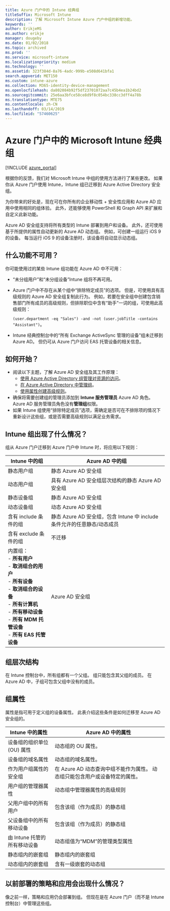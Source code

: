 ```yaml
---
title: Azure 门户中的 Intune 经典组
titleSuffix: Microsoft Intune
description: 了解 Microsoft Intune Azure 门户中组的新增功能。
keywords: ''
author: ErikjeMS
ms.author: erikje
manager: dougeby
ms.date: 01/02/2018
ms.topic: archived
ms.prod: ''
ms.service: microsoft-intune
ms.localizationpriority: medium
ms.technology: ''
ms.assetid: 323f384d-8a76-4adc-999b-e508d641bfa1
search.appverid: MET150
ms.custom: intune-azure
ms.collection: M365-identity-device-management
ms.openlocfilehash: da802084b92f5df23701072aa7c45b4ea1b24bd2
ms.sourcegitcommit: 25e6aa3bfce58ce8d9f8c054bc338cc3dff4a78b
ms.translationtype: MTE75
ms.contentlocale: zh-CN
ms.lasthandoff: 03/14/2019
ms.locfileid: "57460625"
---
```

# <a name="microsoft-intune-classic-groups-in-the-azure-portal"></a>Azure 门户中的 Microsoft Intune 经典组

[!INCLUDE [azure_portal](./includes/azure_portal.md)]

根据你的反馈，我们对 Microsoft Intune 中组的使用方法进行了某些更改。
如果你从 Azure 门户使用 Intune，Intune 组已迁移到 Azure Active Directory 安全组。

为你带来的好处是，现在可在你所有的企业移动性 + 安全性应用和 Azure AD 应用中使用相同的组体验。 此外，还能够使用 PowerShell 和 Graph API 来扩展和自定义此新功能。

Azure AD 安全组支持将所有类型的 Intune 部署到用户和设备。 此外，还可使用基于所提供的属性自动更新的 Azure AD 动态组。 例如，可创建一组运行 iOS 9 的设备。 每当运行 iOS 9 的设备注册时，该设备将自动显示动态组。

## <a name="what-is-not-available"></a>什么功能不可用？

你可能使用过的某些 Intune 组功能在 Azure AD 中不可用：

- “未分组用户”和“未分组设备”Intune 组将不再可用。
- Azure 门户中不存在从某个组中“排除特定成员”的选项。 但是，可使用具有高级规则的 Azure AD 安全组复制此行为。 例如，若要在安全组中创建包含销售部门所有成员的高级规则，但排除职位中含有“助手”一词的组，可使用此高级规则：

  `(user.department -eq "Sales") -and -not (user.jobTitle -contains "Assistant")`。
- Intune 经典控制台中的“所有 Exchange ActiveSync 管理的设备”组未迁移到 Azure AD。 但仍可从 Azure 门户访问 EAS 托管设备的相关信息。

## <a name="how-to-get-started"></a>如何开始？

- 阅读以下主题，了解 Azure AD 安全组及其工作原理：
    -  [使用 Azure Active Directory 组管理对资源的访问](https://azure.microsoft.com/documentation/articles/active-directory-manage-groups/)。
    -  [在 Azure Active Directory 中管理组](https://azure.microsoft.com/documentation/articles/active-directory-accessmanagement-manage-groups/)。
    -  [使用属性创建高级规则](https://azure.microsoft.com/documentation/articles/active-directory-accessmanagement-groups-with-advanced-rules/)。
-  确保将需要创建组的管理员添加到 **Intune 服务管理员** Azure AD 角色。 Azure AD 服务管理员角色没有**管理组**权限。
-  如果 Intune 组使用“排除特定成员”选项，需确定是否可在不排除项的情况下重新设计这些组，或是否需要高级规则以满足业务需求。


## <a name="what-happened-to-intune-groups"></a>Intune 组出现了什么情况？
组从 Azure 门户迁移到 Azure 门户中 Intune 时，将应用以下规则：

| Intune 中的组|Azure AD 中的组|
|-----------------------------------------------------------------------|-------------------------------------------------------------|
|静态用户组|静态 Azure AD 安全组|
|动态用户组|具有 Azure AD 安全组层次结构的静态 Azure AD 安全组|
|静态设备组|静态 Azure AD 安全组|
|动态设备组|动态 Azure AD 安全组|
|含有 include 条件的组|静态 Azure AD 安全组，包含 Intune 中 include 条件允许的任意静态/动态成员|
|含有 exclude 条件的组|不迁移|
|内置组：<br>- **所有用户**<br>- **取消组合的用户**<br>- **所有设备**<br>- **取消组合的设备**<br>- **所有计算机**<br>- **所有移动设备**<br>- **所有 MDM 托管设备**<br>- **所有 EAS 托管设备**|Azure AD 安全组|

## <a name="group-hierarchy"></a>组层次结构

在 Intune 控制台中，所有组都有一个父组。 组只能包含其父组的成员。 在 Azure AD 中，子组可包含父组中没有的成员。

## <a name="group-attributes"></a>组属性
属性是指可用于定义组的设备属性。 此表介绍这些条件是如何迁移至 Azure AD 安全组的。

| Intune 中的属性|Azure AD 中的属性|
|-----------------------------------------------------------------------|-------------------------------------------------------------|
|设备组的组织单位 (OU) 属性|动态组的 OU 属性。|
|设备组的域名属性|动态组的域名属性。|
|作为用户组属性的安全组|在 Azure AD 动态查询中组不能作为属性。 动态组只能包含用户或设备特定的属性。|
|用户组的管理器属性|动态组中管理器属性的高级规则|
|父用户组中的所有用户|包含该组（作为成员）的静态组|
|父设备组中的所有移动设备|包含该组（作为成员）的静态组|
|由 Intune 托管的所有移动设备|动态组值为“MDM”的管理类型属性|
|静态组内的嵌套组 |静态组内的嵌套组|
|动态组内的嵌套组|含有一级嵌套的动态组|

## <a name="what-happens-to-policies-and-apps-you-previously-deployed"></a>以前部署的策略和应用会出现什么情况？

像之前一样，策略和应用仍会部署到组。 但现在是在 Azure 门户（而不是 Intune 控制台）中管理这些组。
